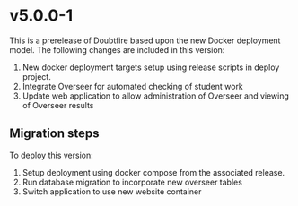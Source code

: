 # v5.0.0-1

This is a prerelease of Doubtfire based upon the new Docker deployment model. The following changes are included in this version:

1. New docker deployment targets setup using release scripts in deploy project.
2. Integrate Overseer for automated checking of student work
3. Update web application to allow administration of Overseer and viewing of Overseer results

## Migration steps

To deploy this version:

1. Setup deployment using docker compose from the associated release.
2. Run database migration to incorporate new overseer tables
3. Switch application to use new website container
